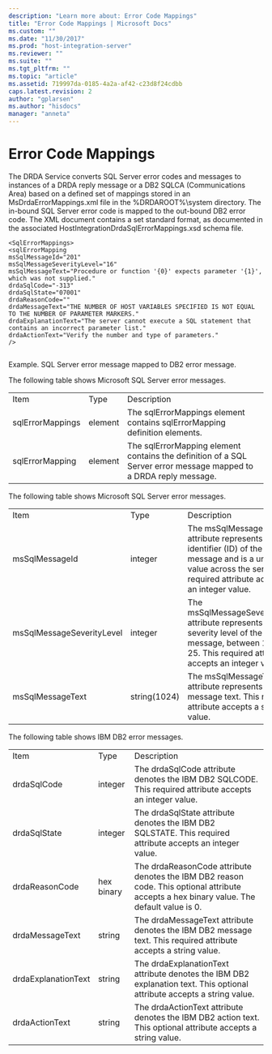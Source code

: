```yaml
---
description: "Learn more about: Error Code Mappings"
title: "Error Code Mappings | Microsoft Docs"
ms.custom: ""
ms.date: "11/30/2017"
ms.prod: "host-integration-server"
ms.reviewer: ""
ms.suite: ""
ms.tgt_pltfrm: ""
ms.topic: "article"
ms.assetid: 719997da-0185-4a2a-af42-c23d8f24cdbb
caps.latest.revision: 2
author: "gplarsen"
ms.author: "hisdocs"
manager: "anneta"
---
```

# Error Code Mappings
The DRDA Service converts SQL Server error codes and messages to instances of a DRDA reply message or a DB2 SQLCA (Communications Area) based on a defined set of mappings stored in an MsDrdaErrorMappings.xml file in the %DRDAROOT%\system directory. The in-bound SQL Server error code is mapped to the out-bound DB2 error code. The XML document contains a set standard format, as documented in the associated HostIntegrationDrdaSqlErrorMappings.xsd schema file.  
  
```  
<SqlErrorMappings>  
<sqlErrorMapping  
msSqlMessageId="201"   
msSqlMessageSeverityLevel="16"  
msSqlMessageText="Procedure or function '{0}' expects parameter '{1}', which was not supplied."  
drdaSqlCode="-313"  
drdaSqlState="07001"  
drdaReasonCode=""  
drdaMessageText="THE NUMBER OF HOST VARIABLES SPECIFIED IS NOT EQUAL TO THE NUMBER OF PARAMETER MARKERS."  
drdaExplanationText="The server cannot execute a SQL statement that contains an incorrect parameter list."  
drdaActionText="Verify the number and type of parameters."  
/>  
  
```  
  
 Example. SQL Server error message mapped to DB2 error message.  
  
 The following table shows Microsoft SQL Server error messages.  
  
||||  
|-|-|-|  
|Item|Type|Description|  
|sqlErrorMappings|element|The sqlErrorMappings element contains sqlErrorMapping definition elements.|  
|sqlErrorMapping|element|The sqlErrorMapping element contains the definition of a SQL Server error message mapped to a DRDA reply message.|  
  
 The following table shows Microsoft SQL Server error messages.  
  
||||  
|-|-|-|  
|Item|Type|Description|  
|msSqlMessageId|integer|The msSqlMessageId attribute represents the identifier (ID) of the message and is a unique value across the server. This required attribute accepts an integer value.|  
|msSqlMessageSeverityLevel|integer|The msSqlMessageSeverityLevel attribute represents the severity level of the message, between 1 and 25. This required attribute accepts an integer value.|  
|msSqlMessageText|string(1024)|The msSqlMessageText attribute represents the message text. This required attribute accepts a string value.|  
  
 The following table shows IBM DB2 error messages.  
  
||||  
|-|-|-|  
|Item|Type|Description|  
|drdaSqlCode|integer|The drdaSqlCode attribute denotes the IBM DB2 SQLCODE. This required attribute accepts an integer value.|  
|drdaSqlState|integer|The drdaSqlState attribute denotes the IBM DB2 SQLSTATE. This required attribute accepts an integer value.|  
|drdaReasonCode|hex binary|The drdaReasonCode attribute denotes the IBM DB2 reason code. This optional attribute accepts a hex binary value. The default value is 0.|  
|drdaMessageText|string|The drdaMessageText attribute denotes the IBM DB2 message text. This required attribute accepts a string value.|  
|drdaExplanationText|string|The drdaExplanationText attribute denotes the IBM DB2 explanation text. This optional attribute accepts a string value.|  
|drdaActionText|string|The drdaActionText attribute denotes the IBM DB2 action text. This optional attribute accepts a string value.|
